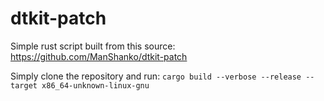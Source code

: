 # dtkit-patch

Simple rust script built from this source: https://github.com/ManShanko/dtkit-patch

Simply clone the repository and run:
`cargo build --verbose --release --target x86_64-unknown-linux-gnu`

